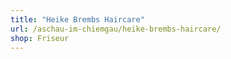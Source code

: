 ```yaml
---
title: "Heike Brembs Haircare"
url: /aschau-im-chiemgau/heike-brembs-haircare/
shop: Friseur
---
```

